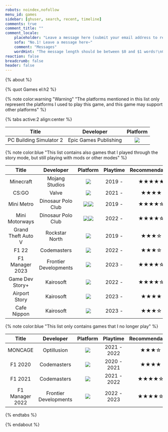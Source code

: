 ```yaml
---
robots: noindex,nofollow
menu_id: games
sidebar: [ghuser, search, recent, timeline]
comments: true
comment_title: ""
comment_locale:
    placeholder: "Leave a message here (submit your email address to receive email notifications when someone replies)"
    sofa: "No.1! Leave a message here~"
    comment: "Messages"
    wordHint: "The message length should be between $0 and $1 words!\nCurrent number of words: $2"
reaction: false
breadcrumb: false
header: false
---
```


{% about %}

{% quot Games el:h2 %}

{% note color:warning "Warning" "The platforms mentioned in this list only represent the platforms I used to play this game, and this game may support other platforms" %}

{% tabs active:2 align:center %}

<!-- tab Wish -->

| Title | Developer | Platform |
|:-----:|:---------:|:--------:|
| PC Building Simulator 2 | Epic Games Publishing | <img src="https://img.shields.io/badge/Windows-0078D6?style=for-the-badge&logo=windows&logoColor=white" /> |

<!-- tab Playing -->

{% note color:blue "This list contains also games that I played through the story mode, but still playing with mods or other modes" %}

| Title | Developer | Platform | Playtime | Recommendation |
|:-----:|:---------:|:--------:|:--------:|:--------------:|
| Minecraft | Mojang Studios | <img src="https://img.shields.io/badge/macOS-000000?style=for-the-badge&logo=macos&logoColor=F0F0F0" /> |  2019 -  |  ★★★★★  |
| CS:GO | Valve | <img src="https://img.shields.io/badge/macOS-000000?style=for-the-badge&logo=macos&logoColor=F0F0F0" /> |  2021 -  |  ★★★★  |
| Mini Metro | Dinosaur Polo Club | <img src="https://img.shields.io/badge/macOS-000000?style=for-the-badge&logo=macos&logoColor=F0F0F0" /><img src="https://img.shields.io/badge/iOS-000000?style=for-the-badge&logo=ios&logoColor=white" /> |  2019 -  |  ★★★★☆  |
| Mini Motorways | Dinosaur Polo Club | <img src="https://img.shields.io/badge/macOS-000000?style=for-the-badge&logo=macos&logoColor=F0F0F0" /><img src="https://img.shields.io/badge/iOS-000000?style=for-the-badge&logo=ios&logoColor=white" /> |  2022 -  |  ★★★★☆  |
| Grand Theft Auto V | Rockstar North | <img src="https://img.shields.io/badge/Windows-0078D6?style=for-the-badge&logo=windows&logoColor=white" /> | 2019 -  | ★★★☆ |
| F1 22 | Codemasters | <img src="https://img.shields.io/badge/Windows-0078D6?style=for-the-badge&logo=windows&logoColor=white" /> | 2022 -  | ★★★☆ |
| F1 Manager 2023 | Frontier Developments | <img src="https://img.shields.io/badge/Windows-0078D6?style=for-the-badge&logo=windows&logoColor=white" /> | 2023 -  | ★★★★☆ |
| Game Dev Story+ | Kairosoft | <img src="https://img.shields.io/badge/iOS-000000?style=for-the-badge&logo=ios&logoColor=white" /> |  2022 -  | ★★★★☆ |
| Airport Story | Kairosoft | <img src="https://img.shields.io/badge/iOS-000000?style=for-the-badge&logo=ios&logoColor=white" /> |  2023 -  | ★★★★ |
| Cafe Nippon | Kairosoft | <img src="https://img.shields.io/badge/iOS-000000?style=for-the-badge&logo=ios&logoColor=white" /> |  2023 -  | ★★★☆ |

<!-- tab Played -->

{% note color:blue "This list only contains games that I no longer play" %}

| Title | Developer | Platform |   Playtime    | Recommendation |
|:-----:|:---------:|:--------:|:-------------:|:--------------:|
| MONCAGE | Optillusion | <img src="https://img.shields.io/badge/iOS-000000?style=for-the-badge&logo=ios&logoColor=white" /> |  2021 - 2022 |  ★★★☆   |
| F1 2020 | Codemasters | <img src="https://img.shields.io/badge/Windows-0078D6?style=for-the-badge&logo=windows&logoColor=white" /> | 2020 - 2021  | ★★★★ |
| F1 2021 | Codemasters | <img src="https://img.shields.io/badge/Windows-0078D6?style=for-the-badge&logo=windows&logoColor=white" /> | 2021 - 2022  | ★★★★☆ |
| F1 Manager 2022 | Frontier Developments | <img src="https://img.shields.io/badge/Windows-0078D6?style=for-the-badge&logo=windows&logoColor=white" /> | 2022 - 2023 | ★★★★☆ |

{% endtabs %}

{% endabout %}
